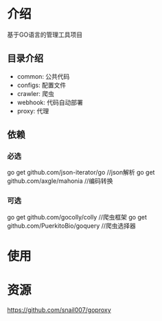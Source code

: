 # 介绍
基于GO语言的管理工具项目

## 目录介绍
- common: 公共代码
- configs: 配置文件
- crawler: 爬虫
- webhook: 代码自动部署
- proxy: 代理

## 依赖
### 必选
go get github.com/json-iterator/go //json解析
go get github.com/axgle/mahonia //编码转换

### 可选
go get github.com/gocolly/colly //爬虫框架
go get github.com/PuerkitoBio/goquery //爬虫选择器

# 使用
# 资源
https://github.com/snail007/goproxy